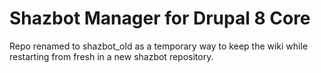 # Shazbot Manager for Drupal 8 Core

Repo renamed to shazbot_old as a temporary way to keep the wiki while restarting from fresh in a new shazbot repository.

